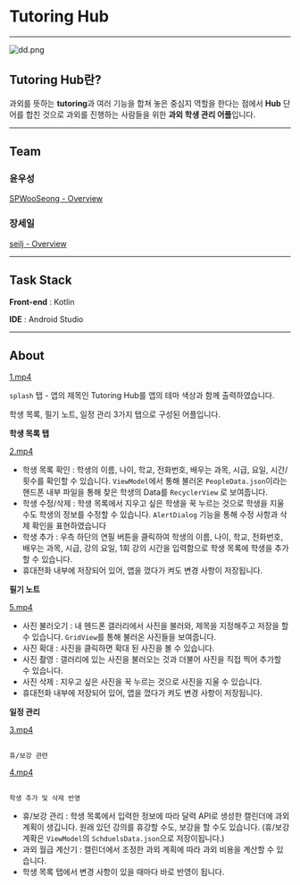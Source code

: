 # Tutoring Hub

---

![dd.png](https://prod-files-secure.s3.us-west-2.amazonaws.com/f6cb388f-3934-47d6-9928-26d2e10eb0fc/c344034b-9e3b-4cfc-b488-00bb7d8634a6/dd.png)

## Tutoring Hub란?

과외를 뜻하는 **tutoring**과 여러 기능을 합쳐 놓은 중심지 역할을 한다는 점에서 **Hub** 단어를 합친 것으로 과외를 진행하는 사람들을 위한 **과외 학생 관리 어플**입니다.

---

## Team

### 윤우성

[SPWooSeong - Overview](https://github.com/SPWooSeong)

### 장세일

[seilj - Overview](https://github.com/seilj)

---

## Task Stack

**Front-end** : Kotlin

**IDE** : Android Studio

---

## About

[1.mp4](https://prod-files-secure.s3.us-west-2.amazonaws.com/f6cb388f-3934-47d6-9928-26d2e10eb0fc/621bee89-5b75-4cd1-a7e8-9d6e2da62920/1.mp4)

`splash` 탭 - 앱의 제목인 Tutoring Hub를 앱의 테마 색상과 함께 출력하였습니다.

학생 목록, 필기 노트, 일정 관리 3가지 탭으로 구성된 어플입니다.     

                

**학생 목록 탭**

[2.mp4](https://prod-files-secure.s3.us-west-2.amazonaws.com/f6cb388f-3934-47d6-9928-26d2e10eb0fc/af6961cb-1ed1-413d-a6b0-bffeee67f708/2.mp4)

- 학생 목록 확인 : 학생의 이름, 나이, 학교, 전화번호, 배우는 과목, 시급, 요일, 시간/횟수를 확인할 수 있습니다.  `ViewModel`에서 통해 불러온 `PeopleData.json`이라는 핸드폰 내부 파일을 통해 찾은 학생의 Data를 `RecyclerView` 로 보여줍니다.
- 학생 수정/삭제 : 학생 목록에서 지우고 싶은 학생을 꾹 누르는 것으로 학생을 지울 수도 학생의 정보를 수정할 수 있습니다. `AlertDialog` 기능을 통해 수정 사항과 삭제 확인을 표현하였습니다
- 학생 추가 : 우측 하단의 연필 버튼을 클릭하여 학생의 이름, 나이, 학교, 전화번호, 배우는 과목, 시급, 강의 요일, 1회 강의 시간을 입력함으로 학생 목록에 학생을 추가할 수 있습니다.
- 휴대전화 내부에 저장되어 있어, 앱을 껐다가 켜도 변경 사항이 저장됩니다.

**필기 노트**

[5.mp4](https://prod-files-secure.s3.us-west-2.amazonaws.com/f6cb388f-3934-47d6-9928-26d2e10eb0fc/43229767-9322-48b8-ab16-99987645c45a/5.mp4)

- 사진 불러오기 : 내 헨드폰 갤러리에서 사진을 불러와, 제목을 지정해주고 저장을 할 수 있습니다. `GridView`를 통해 불러온 사진들을 보여줍니다.
- 사진 확대 : 사진을 클릭하면 확대 된 사진을 볼 수 있습니다.
- 사진 촬영 : 갤러리에 있는 사진을 불러오는 것과 더불어 사진을 직접 찍어 추가할 수 있습니다.
- 사진 삭제 : 지우고 싶은 사진을 꾹 누르는 것으로 사진을 지울 수 있습니다.
- 휴대전화 내부에 저장되어 있어, 앱을 껐다가 켜도 변경 사항이 저장됩니다.

**일정 관리**

[3.mp4](https://prod-files-secure.s3.us-west-2.amazonaws.com/f6cb388f-3934-47d6-9928-26d2e10eb0fc/6ee1a0ac-aadc-4d54-9915-9159b65a58bb/3.mp4)

                                                                                  휴/보강 관련

[4.mp4](https://prod-files-secure.s3.us-west-2.amazonaws.com/f6cb388f-3934-47d6-9928-26d2e10eb0fc/1c07b138-9e75-4f70-8b92-576c27fd1f67/4.mp4)

                                                                         학생 추가 및 삭제 반영

- 휴/보강 관리 : 학생 목록에서 입력한 정보에 따라 달력 API로 생성한 캘린더에 과외 계획이 생깁니다. 원래 있던 강의를 휴강할 수도, 보강을 할 수도 있습니다. (휴/보강 계확은 `ViewModel`의 `SchduelsData.json`으로 저장이됩니다.)
- 과외 월급 계산기 : 캘린더에서 조정한 과외 계획에 따라 과외 비용을 계산할 수 있습니다.
- 학생 목록 탭에서 변경 사항이 있을 때마다 바로 반영이 됩니다.
